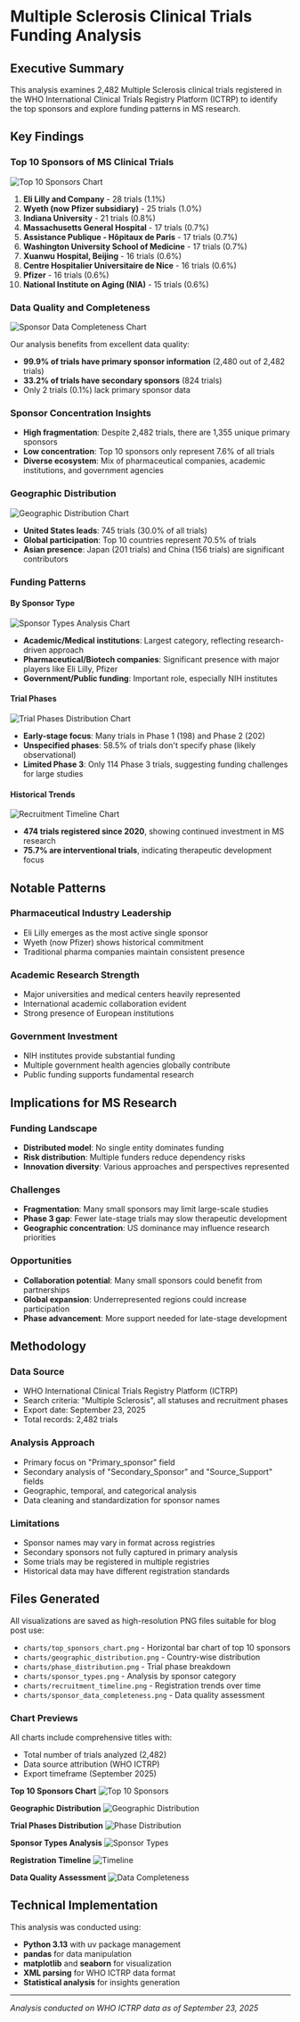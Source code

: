 # Multiple Sclerosis Clinical Trials Funding Analysis

## Executive Summary

This analysis examines 2,482 Multiple Sclerosis clinical trials registered in the WHO International Clinical Trials Registry Platform (ICTRP) to identify the top sponsors and explore funding patterns in MS research.

## Key Findings

### Top 10 Sponsors of MS Clinical Trials

![Top 10 Sponsors Chart](charts/top_sponsors_chart.png)

1. **Eli Lilly and Company** - 28 trials (1.1%)
2. **Wyeth (now Pfizer subsidiary)** - 25 trials (1.0%)
3. **Indiana University** - 21 trials (0.8%)
4. **Massachusetts General Hospital** - 17 trials (0.7%)
5. **Assistance Publique - Hôpitaux de Paris** - 17 trials (0.7%)
6. **Washington University School of Medicine** - 17 trials (0.7%)
7. **Xuanwu Hospital, Beijing** - 16 trials (0.6%)
8. **Centre Hospitalier Universitaire de Nice** - 16 trials (0.6%)
9. **Pfizer** - 16 trials (0.6%)
10. **National Institute on Aging (NIA)** - 15 trials (0.6%)

### Data Quality and Completeness

![Sponsor Data Completeness Chart](charts/sponsor_data_completeness.png)

Our analysis benefits from excellent data quality:
- **99.9% of trials have primary sponsor information** (2,480 out of 2,482 trials)
- **33.2% of trials have secondary sponsors** (824 trials)
- Only 2 trials (0.1%) lack primary sponsor data

### Sponsor Concentration Insights

- **High fragmentation**: Despite 2,482 trials, there are 1,355 unique primary sponsors
- **Low concentration**: Top 10 sponsors only represent 7.6% of all trials
- **Diverse ecosystem**: Mix of pharmaceutical companies, academic institutions, and government agencies

### Geographic Distribution

![Geographic Distribution Chart](charts/geographic_distribution.png)

- **United States leads**: 745 trials (30.0% of all trials)
- **Global participation**: Top 10 countries represent 70.5% of trials
- **Asian presence**: Japan (201 trials) and China (156 trials) are significant contributors

### Funding Patterns

#### By Sponsor Type

![Sponsor Types Analysis Chart](charts/sponsor_types.png)

- **Academic/Medical institutions**: Largest category, reflecting research-driven approach
- **Pharmaceutical/Biotech companies**: Significant presence with major players like Eli Lilly, Pfizer
- **Government/Public funding**: Important role, especially NIH institutes

#### Trial Phases

![Trial Phases Distribution Chart](charts/phase_distribution.png)

- **Early-stage focus**: Many trials in Phase 1 (198) and Phase 2 (202)
- **Unspecified phases**: 58.5% of trials don't specify phase (likely observational)
- **Limited Phase 3**: Only 114 Phase 3 trials, suggesting funding challenges for large studies

#### Historical Trends

![Recruitment Timeline Chart](charts/recruitment_timeline.png)

- **474 trials registered since 2020**, showing continued investment in MS research
- **75.7% are interventional trials**, indicating therapeutic development focus

## Notable Patterns

### Pharmaceutical Industry Leadership
- Eli Lilly emerges as the most active single sponsor
- Wyeth (now Pfizer) shows historical commitment
- Traditional pharma companies maintain consistent presence

### Academic Research Strength
- Major universities and medical centers heavily represented
- International academic collaboration evident
- Strong presence of European institutions

### Government Investment
- NIH institutes provide substantial funding
- Multiple government health agencies globally contribute
- Public funding supports fundamental research

## Implications for MS Research

### Funding Landscape
- **Distributed model**: No single entity dominates funding
- **Risk distribution**: Multiple funders reduce dependency risks
- **Innovation diversity**: Various approaches and perspectives represented

### Challenges
- **Fragmentation**: Many small sponsors may limit large-scale studies
- **Phase 3 gap**: Fewer late-stage trials may slow therapeutic development
- **Geographic concentration**: US dominance may influence research priorities

### Opportunities
- **Collaboration potential**: Many small sponsors could benefit from partnerships
- **Global expansion**: Underrepresented regions could increase participation
- **Phase advancement**: More support needed for late-stage development

## Methodology

### Data Source
- WHO International Clinical Trials Registry Platform (ICTRP)
- Search criteria: "Multiple Sclerosis", all statuses and recruitment phases
- Export date: September 23, 2025
- Total records: 2,482 trials

### Analysis Approach
- Primary focus on "Primary_sponsor" field
- Secondary analysis of "Secondary_Sponsor" and "Source_Support" fields
- Geographic, temporal, and categorical analysis
- Data cleaning and standardization for sponsor names

### Limitations
- Sponsor names may vary in format across registries
- Secondary sponsors not fully captured in primary analysis
- Some trials may be registered in multiple registries
- Historical data may have different registration standards

## Files Generated

All visualizations are saved as high-resolution PNG files suitable for blog post use:

- `charts/top_sponsors_chart.png` - Horizontal bar chart of top 10 sponsors
- `charts/geographic_distribution.png` - Country-wise distribution
- `charts/phase_distribution.png` - Trial phase breakdown
- `charts/sponsor_types.png` - Analysis by sponsor category
- `charts/recruitment_timeline.png` - Registration trends over time
- `charts/sponsor_data_completeness.png` - Data quality assessment

### Chart Previews

All charts include comprehensive titles with:
- Total number of trials analyzed (2,482)
- Data source attribution (WHO ICTRP)
- Export timeframe (September 2025)

**Top 10 Sponsors Chart**
![Top 10 Sponsors](charts/top_sponsors_chart.png)

**Geographic Distribution**
![Geographic Distribution](charts/geographic_distribution.png)

**Trial Phases Distribution**
![Phase Distribution](charts/phase_distribution.png)

**Sponsor Types Analysis**
![Sponsor Types](charts/sponsor_types.png)

**Registration Timeline**
![Timeline](charts/recruitment_timeline.png)

**Data Quality Assessment**
![Data Completeness](charts/sponsor_data_completeness.png)

## Technical Implementation

This analysis was conducted using:
- **Python 3.13** with uv package management
- **pandas** for data manipulation
- **matplotlib** and **seaborn** for visualization
- **XML parsing** for WHO ICTRP data format
- **Statistical analysis** for insights generation

---

*Analysis conducted on WHO ICTRP data as of September 23, 2025*